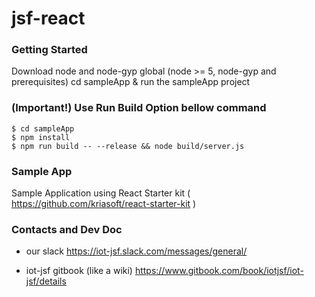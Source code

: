 # jsf-react

### Getting Started

Download node and node-gyp global (node >= 5, node-gyp and prerequisites)
cd sampleApp & run the sampleApp project

### (Important!) Use Run Build Option bellow command

```
$ cd sampleApp
$ npm install
$ npm run build -- --release && node build/server.js
```

### Sample App 

Sample Application using React Starter kit 
( https://github.com/kriasoft/react-starter-kit )

### Contacts and Dev Doc


- our slack
https://iot-jsf.slack.com/messages/general/

- iot-jsf gitbook (like a wiki)
https://www.gitbook.com/book/iotjsf/iot-jsf/details